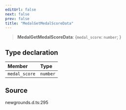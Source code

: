 ```yaml
---
editUrl: false
next: false
prev: false
title: "MedalGetMedalScoreData"
---
```


> **MedalGetMedalScoreData**: \{`medal_score`: `number`;  }

## Type declaration

| Member | Type |
| :------ | :------ |
| `medal_score` | `number` |

## Source

newgrounds.d.ts:295
